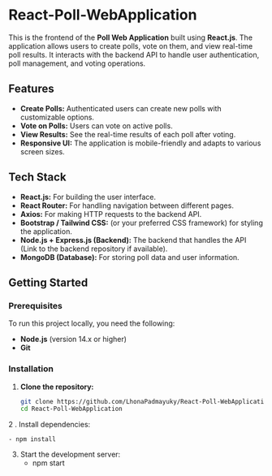 # React-Poll-WebApplication



This is the frontend of the **Poll Web Application** built using **React.js**. The application allows users to create polls, vote on them, and view real-time poll results. It interacts with the backend API to handle user authentication, poll management, and voting operations.

## Features

- **Create Polls:** Authenticated users can create new polls with customizable options.
- **Vote on Polls:** Users can vote on active polls.
- **View Results:** See the real-time results of each poll after voting.
- **Responsive UI:** The application is mobile-friendly and adapts to various screen sizes.

## Tech Stack

- **React.js:** For building the user interface.
- **React Router:** For handling navigation between different pages.
- **Axios:** For making HTTP requests to the backend API.
- **Bootstrap / Tailwind CSS:** (or your preferred CSS framework) for styling the application.
- **Node.js + Express.js (Backend):** The backend that handles the API (Link to the backend repository if available).
- **MongoDB (Database):** For storing poll data and user information.

## Getting Started

### Prerequisites

To run this project locally, you need the following:

- **Node.js** (version 14.x or higher)
- **Git**

### Installation

1. **Clone the repository:**

   ```bash
   git clone https://github.com/LhonaPadmayuky/React-Poll-WebApplication.git
   cd React-Poll-WebApplication


 2 . Install dependencies:

    - npm install

  3. Start the development server:
     - npm start
